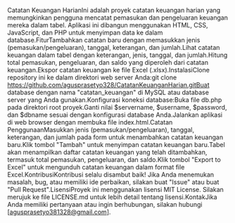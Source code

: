 Catatan Keuangan HarianIni adalah proyek catatan keuangan harian yang memungkinkan pengguna mencatat pemasukan dan pengeluaran keuangan mereka dalam tabel. Aplikasi ini dibangun menggunakan HTML, CSS, JavaScript, dan PHP untuk menyimpan data ke dalam database.FiturTambahkan catatan baru dengan memasukkan jenis (pemasukan/pengeluaran), tanggal, keterangan, dan jumlah.Lihat catatan keuangan dalam tabel dengan keterangan, jenis, tanggal, dan jumlah.Hitung total pemasukan, pengeluaran, dan saldo yang diperoleh dari catatan keuangan.Ekspor catatan keuangan ke file Excel (.xlsx).InstalasiClone repository ini ke dalam direktori web server Anda:git clone https://github.com/agusprasetyo328/CatatanKeuanganHarian.gitBuat database dengan nama "catatan_keuangan" di MySQL atau database server yang Anda gunakan.Konfigurasi koneksi database:Buka file db.php pada direktori root proyek.Ganti nilai $servername, $username, $password, dan $dbname sesuai dengan konfigurasi database Anda.Jalankan aplikasi di web browser dengan membuka file index.html.Catatan PenggunaanMasukkan jenis (pemasukan/pengeluaran), tanggal, keterangan, dan jumlah pada form untuk menambahkan catatan keuangan baru.Klik tombol "Tambah" untuk menyimpan catatan keuangan baru.Tabel akan menampilkan daftar catatan keuangan yang telah ditambahkan, termasuk total pemasukan, pengeluaran, dan saldo.Klik tombol "Export to Excel" untuk mengunduh catatan keuangan dalam format file Excel.KontribusiKontribusi selalu disambut baik! Jika Anda menemukan masalah, bug, atau memiliki ide perbaikan, silakan buat "Issue" atau buat "Pull Request".LisensiProyek ini menggunakan lisensi MIT License. Silakan merujuk ke file LICENSE.md untuk lebih detail tentang lisensi.KontakJika Anda memiliki pertanyaan atau ingin berhubungan, silakan hubungi [agusprasetyo381328@gmail.com].
